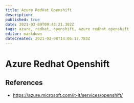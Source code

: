 ```yaml
---
title: Azure RedHat Openshift
description: 
published: true
date: 2021-03-09T09:43:21.302Z
tags: azure, redhat, openshift, azure redhat openshift
editor: markdown
dateCreated: 2021-03-08T14:06:17.783Z
---
```


# Azure Redhat Openshift
## References
- https://azure.microsoft.com/it-it/services/openshift/	
